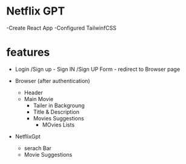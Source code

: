 # Netflix GPT

-Create React App
-Configured TailwinfCSS

# features
- Login /Sign up
       - Sign IN /Sign UP Form
       - redirect to Browser page
- Browser (after authentication)
   - Header
   - Main Movie
       - Tailer in Backgroung
       - Title & Description
       - Movies Suggestions
         - MOvies Lists

- NetflixGpt
   - serach Bar
   - Movie Suggestions
